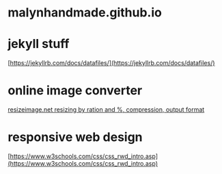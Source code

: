 # malynhandmade.github.io

# jekyll stuff
[https://jekyllrb.com/docs/datafiles/](https://jekyllrb.com/docs/datafiles/)

# online image converter
[resizeimage.net resizing by ration and %, compression, output format](https://resizeimage.net/)

# responsive web design
[https://www.w3schools.com/css/css_rwd_intro.asp](https://www.w3schools.com/css/css_rwd_intro.asp)